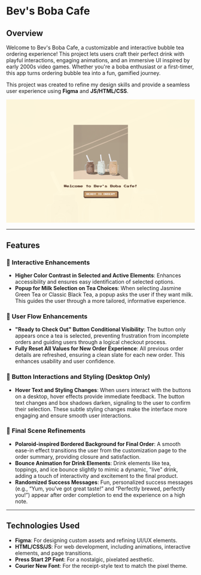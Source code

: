 # Bev's Boba Cafe

## Overview

Welcome to Bev's Boba Cafe, a customizable and interactive bubble tea ordering experience! This project lets users craft their perfect drink with playful interactions, engaging animations, and an immersive UI inspired by early 2000s video games. Whether you're a boba enthusiast or a first-timer, this app turns ordering bubble tea into a fun, gamified journey.

This project was created to refine my design skills and provide a seamless user experience using **Figma** and **JS/HTML/CSS**.

![Main Image](img/readme.png)

---

## Features

### 🧸 **Interactive Enhancements**

- **Higher Color Contrast in Selected and Active Elements**: Enhances accessibility and ensures easy identification of selected options.
- **Popup for Milk Selection on Tea Choices**: When selecting Jasmine Green Tea or Classic Black Tea, a popup asks the user if they want milk. This guides the user through a more tailored, informative experience.

### 🌊 **User Flow Enhancements**

- **"Ready to Check Out" Button Conditional Visibility**: The button only appears once a tea is selected, preventing frustration from incomplete orders and guiding users through a logical checkout process.
- **Fully Reset All Values for New Order Experience**: All previous order details are refreshed, ensuring a clean slate for each new order. This enhances usability and user confidence.

### 🎨 **Button Interactions and Styling** (Desktop Only)

- **Hover Text and Styling Changes**: When users interact with the buttons on a desktop, hover effects provide immediate feedback. The button text changes and box shadows darken, signaling to the user to confirm their selection. These subtle styling changes make the interface more engaging and ensure smooth user interactions.

### 💫 **Final Scene Refinements**

- **Polaroid-inspired Bordered Background for Final Order**: A smooth ease-in effect transitions the user from the customization page to the order summary, providing closure and satisfaction.
- **Bounce Animation for Drink Elements**: Drink elements like tea, toppings, and ice bounce slightly to mimic a dynamic, "live" drink, adding a touch of interactivity and excitement to the final product.
- **Randomized Success Messages**: Fun, personalized success messages (e.g., “Yum, you’ve got great taste!” and “Perfectly brewed, perfectly you!”) appear after order completion to end the experience on a high note.

---

## Technologies Used

- **Figma**: For designing custom assets and refining UI/UX elements.
- **HTML/CSS/JS**: For web development, including animations, interactive elements, and page transitions.
- **Press Start 2P Font**: For a nostalgic, pixelated aesthetic.
- **Courier New Font**: For the receipt-style text to match the pixel theme.
